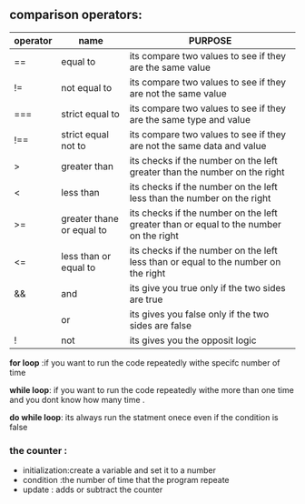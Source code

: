 
## comparison operators:
|operator|name|PURPOSE
|---|---|---|
| == |  equal to | its compare two values to see if they are the same  value|
|!= |not equal to | its compare two values to see if they are not  the same value|
|=== |strict equal to  |its compare two values to see if they are the same type and value|
|!== |strict equal not  to |its compare two values to see if they are not  the same data and value|
|> |greater than| its checks if the number on the left greater than the number on the right |
|<| less than |its checks if the number on the left less than the number on the right| 
|>=| greater thane or equal to| its checks if the number on the left greater than  or equal to the number on the right |
|<= |less than or equal to| its checks if the number on the left less than or equal to  the number on the right |
|&& | and  | its give you true only if the two sides are true |
|   |or | its gives you false only if the two sides are false |
| ! | not | its gives you the opposit logic |

 

**for loop** :if you want to run the code repeatedly withe specifc number of time


**while loop**: if you want to run the code repeatedly withe  more than one time and you dont know how many time .


**do while loop**: its always run the statment onece even if the condition is false 

### the counter :
* initialization:create a variable and set it to a number
* condition :the number of time that the program repeate
* update : adds or subtract  the counter 
